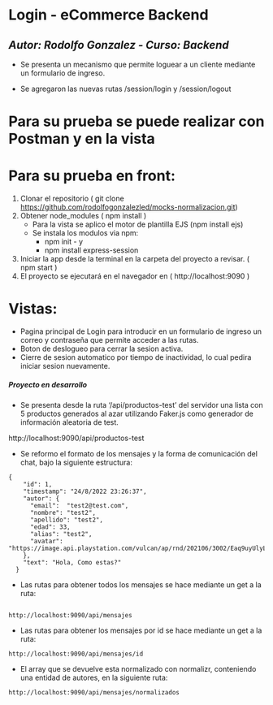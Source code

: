 # Login - eCommerce Backend #

## _Autor: Rodolfo Gonzalez - Curso: Backend_

- Se presenta un mecanismo que permite loguear a un cliente mediante un formulario de ingreso.

- Se agregaron las nuevas rutas /session/login y /session/logout

# Para su prueba se puede realizar con Postman y en la vista

# Para su prueba en front:
1.	Clonar el repositorio ( git clone https://github.com/rodolfogonzalezled/mocks-normalizacion.git)
2.	Obtener node_modules ( npm install )
    - Para la vista se aplico el motor de plantilla EJS (npm install ejs)
    - Se instala los modulos via npm:
        - npm init - y
        - npm install express-session
3.	Iniciar la app desde la terminal en la carpeta del proyecto a revisar. ( npm start )
4.	El proyecto se ejecutará en el navegador en ( http://localhost:9090 )  

# Vistas:
- Pagina principal de Login para introducir en un formulario de ingreso un correo y contraseña que permite acceder a las rutas.
- Boton de deslogueo para cerrar la sesion activa.
- Cierre de sesion automatico por tiempo de inactividad, lo cual pedira iniciar sesion nuevamente.



##### Proyecto en desarrollo ######


- Se presenta desde la ruta ‘/api/productos-test’ del servidor una lista con 5 productos generados al azar utilizando Faker.js como generador de información aleatoria de test.

http://localhost:9090/api/productos-test


- Se reformo el formato de los mensajes y la forma de comunicación del chat, bajo la siguiente estructura:

```
{
    "id": 1,
    "timestamp": "24/8/2022 23:26:37",
    "autor": {
      "email":  "test2@test.com",
      "nombre": "test2",
      "apellido": "test2",
      "edad": 33,
      "alias": "test2",
      "avatar": "https://image.api.playstation.com/vulcan/ap/rnd/202106/3002/Eaq9uyUlyLZK8L5xTlsPl0rM.png"
    },
    "text": "Hola, Como estas?"
  }
```

- Las rutas para obtener todos los mensajes se hace mediante un get a la ruta:
```

http://localhost:9090/api/mensajes
```

- Las rutas para obtener los mensajes por id se hace mediante un get a la ruta:
```
http://localhost:9090/api/mensajes/id
```

- El array que se devuelve esta normalizado con normalizr, conteniendo una entidad de autores, en la siguiente ruta:

```
http://localhost:9090/api/mensajes/normalizados
```

